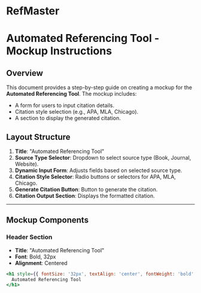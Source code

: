 # RefMaster

# Automated Referencing Tool - Mockup Instructions

## Overview

This document provides a step-by-step guide on creating a mockup for the **Automated Referencing Tool**. The mockup includes:
- A form for users to input citation details.
- Citation style selection (e.g., APA, MLA, Chicago).
- A section to display the generated citation.

## Layout Structure

1. **Title**: "Automated Referencing Tool"
2. **Source Type Selector**: Dropdown to select source type (Book, Journal, Website).
3. **Dynamic Input Form**: Adjusts fields based on selected source type.
4. **Citation Style Selector**: Radio buttons or selectors for APA, MLA, Chicago.
5. **Generate Citation Button**: Button to generate the citation.
6. **Citation Output Section**: Displays the formatted citation.

---

## Mockup Components

### Header Section
- **Title**: "Automated Referencing Tool"
- **Font**: Bold, 32px
- **Alignment**: Centered

```jsx
<h1 style={{ fontSize: '32px', textAlign: 'center', fontWeight: 'bold' }}>
  Automated Referencing Tool
</h1>
